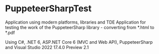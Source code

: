 # PuppeteerSharpTest

Application using modern platforms, libraries and TDE
Application for testing the work of the PuppeteerSharp library - converting from *.html to *.pdf

Using C#, .NET 6, ASP.NET Core 6 (MVC and Web API), PuppeteerSharp and Visual Studio 2022 17.4.0 Preview 2.1
